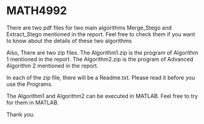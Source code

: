 # MATH4992

There are two pdf files for two main algorithms Merge_Stego and Extract_Stego mentioned in the report. 
Feel free to check them if you want to know about the details of these two algorithms

Also,
There are two zip files. 
The Algorithm1.zip is the program of Algorithm 1 mentioned in the report.
The Algorithm2.zip is the program of Advanced Algorithm 2 mentioned in the report.

In each of the zip file, there will be a Readme.txt. Please read it before you use the Programs.

The Algorithm1 and Algorithm2 can be executed in MATLAB. Feel free to try for them in MATLAB.

Thank you.
